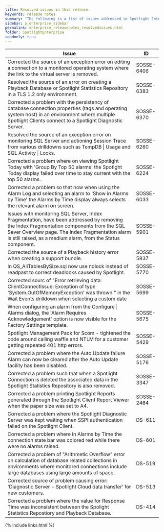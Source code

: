```yaml
---
title: Resolved issues in this release
keywords: release notes
summary: "The following is a list of issues addressed in Spotlight Enterprise 12.0"
sidebar: p_enterprise_sidebar
permalink: enterprise_releasenotes_resolvedissues.html
folder: SpotlightEnterprise
readonly: true
---
```



Issue | ID
------|---
Corrected the source of an exception error on editing a connection to a monitored operating system where the link to the virtual server is removed. | SOSSE-6406
Resolved the source of an error on creating a Playback Database or Spotlight Statistics Repository in a TLS 1.2 only environment. | SOSSE-6383
Corrected a problem with the persistency of database connection properties (tags and operating system host) in an environment where multiple Spotlight Clients connect to a Spotlight Diagnostic Server. | SOSSE-6370
Resolved the source of an exception error on monitoring SQL Server and actioning Session Trace from various drilldowns such as TempDB \| Usage and SQL Activity \| Locks. | SOSSE-6260
Corrected a problem where on viewing Spotlight Today with 'Group By Top 50 alarms' the Spotlght Today display failed over time to stay current with the top 50 alarms. | SOSSE-6224
Corrected a problem so that now when using the Alarm Log and selecting an alarm to 'Show in Alarms by Time' the Alarms by Time display always selects the relevant alarm on screen. | SOSSE-6033
Issues with monitoring SQL Server, Index Fragmentation, have been addressed by removing the Index Fragmentation components from the SQL Sever Overview page. The Index Fragmentation alarm is still raised, as a medium alarm, from the Status component. | SOSSE-5901
Corrected the source of a Playback history error when creating a support bundle. | SOSSE-5837
In QS_AllTablesBySize.sql now use nolock instead of readpast to correct deadlocks caused by Spotlight. | SOSSE-5770
Corrected sourc of "Error retrieving data: ClientConnectIssue: Exception of type 'System.OutOfMemoryException' was thrown " in the Wait Events drilldown when selecting a custom date | SOSSE-5699
When configuring an alarm from the Configure \| Alarms dialog, the 'Alarm Requires Acknowledgement' option is now visible for the Factory Settings template. | SOSSE-5675
Spotlight Management Pack for Scom - tightened the code around calling waffle and NTLM for a customer getting repeated 401 http errors. | SOSSE-5429
Corrected a problem where the Auto Update failure Alarm can now be cleared after the Auto Update facility has been disabled. | SOSSE-5176
Corrected a problem such that when a Spotlight Connection is deleted the associated data in the Spotlight Statistics Repository is also removed. | SOSSE-3347
Corrected a problem printing Spotlight Reports generated through the Spotlight Client Report Viewer when the paper size was set to A4. | SOSSE-2464
Corrected a problem where the Spotlight Diagnostic Server was kept waiting when SSPI authentication failed on the Spotlight Client. | DS-611
Corrected a problem where in Alarms by Time the connection state bar was colored red while there were no alarms raised. | DS-601
Corrected a problem of "Arithmetic Overflow" error on calculation of database related collections in environments where monitored connections include large databases using large amounts of space. | DS-519
Corrected source of problem causing error: 'Diagnostic Server - Spotlight Cloud data transfer' for new customers. | DS-513
Corrected a problem where the value for Response Time was inconsistent between the Spolight Statistics Repostiory and Playback Database. | DS-414




{% include links.html %}
